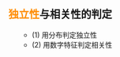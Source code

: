 <div style="float: left; width: 64%; padding: 1%;">

## <span style="color:darkorange;">独立性</span>与相关性的判定

<ul>

*   (1) 用分布判定独立性
*   (2) 用数字特征判定相关性

</ul>

</ul>
</div>
<div style="float: right; width: 26%; padding: 1%;">

</div>
<div style="clear: both;"></div>
